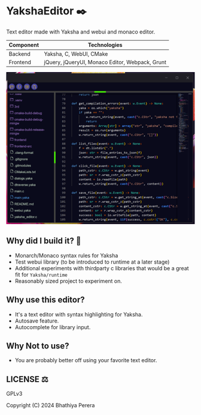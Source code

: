 # YakshaEditor ✒️

Text editor made with Yaksha and webui and monaco editor.

| Component | Technologies                                    |
|-----------|-------------------------------------------------|
| Backend   | Yaksha, C, WebUI, CMake                         |
| Frontend  | jQuery, jQueryUI, Monaco Editor, Webpack, Grunt |

![YakshaEditor](https://github.com/YakshaLang/YakshaEditor/blob/main/screenshot.png)

## Why did I build it? 🤔

- Monarch/Monaco syntax rules for Yaksha
- Test webui library (to be introduced to runtime at a later stage)
- Additional experiments with thirdparty c libraries that would be a great fit for `Yaksha/runtime`
- Reasonably sized project to experiment on.

## Why use this editor?

- It's a text editor with syntax highlighting for Yaksha.
- Autosave feature.
- Autocomplete for library input.

## Why Not to use?

- You are probably better off using your favorite text editor.

## LICENSE ⚖️

GPLv3

Copyright (C) 2024 Bhathiya Perera 
